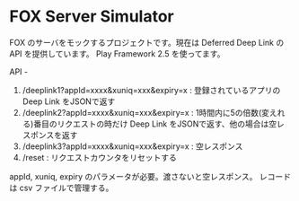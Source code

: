 # FOX Server Simulator

FOX のサーバをモックするプロジェクトです。現在は Deferred Deep Link の API を提供しています。 Play Framework 2.5 を使ってます。

API -
1. /deeplink1?appId=xxxx&xuniq=xxx&expiry=x  :   登録されているアプリの Deep Link をJSONで返す
2. /deeplink2?appId=xxxx&xuniq=xxx&expiry=x  :   1時間内に5の倍数(変えれる)番目のリクエストの時だけ Deep Link をJSONで返す、他の場合は空レスポンスを返す
3. /deeplink3?appId=xxxx&xuniq=xxx&expiry=x  :   空レスポンス
4. /reset                                    :   リクエストカウンタをリセットする

appId, xuniq, expiry のパラメータが必要。渡さないと空レスポンス。
レコードは csv ファイルで管理する。